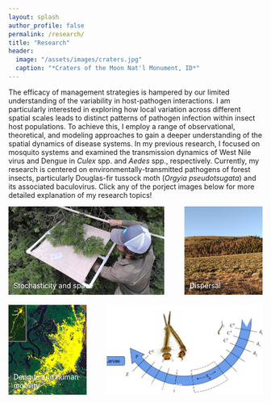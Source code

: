 ```yaml
---
layout: splash
author_profile: false
permalink: /research/
title: "Research"
header:
  image: "/assets/images/craters.jpg"
  caption: "*Craters of the Moon Nat'l Monument, ID*"
---
```


<style>
.feature-row {
  display: flex;
  flex-wrap: wrap;
  margin: -20px; /* adjust as needed */
}
.feature-item {
  flex: 1;
  margin: 20px; /* adjust as needed */
  position: relative;
}
.feature-image {
  position: absolute;
  top: 0;
  left: 0;
  width: 100%;
  height: 100%;
  object-fit: cover;
}
</style>


The efficacy of management strategies is hampered by our limited understanding of the variability in host-pathogen interactions. I am particularly interested in exploring how local variation across different spatial scales leads to distinct patterns of pathogen infection within insect host populations. To achieve this, I employ a range of observational, theoretical, and modeling approaches to gain a deeper understanding of the spatial dynamics of disease systems. In my previous research, I focused on mosquito systems and examined the transmission dynamics of West Nile virus and Dengue in *Culex* spp. and *Aedes* spp., respectively. Currently, my research is centered on environmentally-transmitted pathogens of forest insects, particularly Douglas-fir tussock moth (*Orgyia pseudotsugata*) and its associated baculovirus. Click any of the porject images below for more detailed explanation of my research topics!

<div class="feature-row">
  <div class="feature-item" style="flex: 2;">
    <a href="/research/structured-epizootics">
      <img class="feature-image" src="/assets/images/sampling.jpg">
    </a>
    <div class="feature-content">
      <h3>Stochasticity and space</h3>
      <p>Learn more about my research on structured epizootics and their impact on insect populations.</p>
      <a href="/research/structured-epizootics" class="btn btn--inverse">Read More</a>
      <span style='color:white;position:absolute;bottom:10px;left:10px;'>Stochasticity and space</span>
    </div>
  </div>
  <div class="feature-item">
    <a href="/research/dispersal">
      <img class="feature-image" src="/assets/images/craters3.jpg">
    </a>
    <div class="feature-content">
      <h3>Dispersal</h3>
      <p>Learn more about my research on dispersal and its impact on the spread of epidemics in large populations.</p>
      <a href="/research/dispersal" class="btn btn--inverse">Read More</a>
      <span style='color:white;position:absolute;bottom:10px;left:10px;'>Dispersal</span>"
    </div>
  </div>
</div>

<div class="feature-row">
  <div class="feature-item">
    <a href="/research/dengue">
      <img class="feature-image" src="/assets/images/iquitos.png">
    </a>
    <div class="feature-content">
      <h3>Dengue and human mobility</h3>
      <p>Learn more about my research on dengue human mobility patterns</p>
      <a href="/research/dengue" class="btn btn--inverse">Read More</a>
      <span style='color:white;position:absolute;bottom:10px;left:10px;'>Dengue and human mobility</span>
    </div>
  </div>
  <div class="feature-item" style="flex: 2;">
    <a href="/research/culex">
      <img class="feature-image" src="/assets/images/LarvalStage.png">
    </a>
    <div class="feature-content">
      <h3>Ecology of Culex spp.</h3>
      <p>Learn more about my research on Culex quinquefasciatus</p>
      <a href="/research/culex" class="btn btn--inverse">Read More</a>
      <span style='color:white;position:absolute;bottom:10px;left:10px;'>Ecology of Culex spp.</span>"
    </div>
  </div>
</div>

